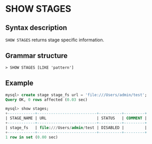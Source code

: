 # **SHOW STAGES**

## **Syntax description**

`SHOW STAGES` returns stage specific information.

## **Grammar structure**

```
> SHOW STAGES [LIKE 'pattern']
```

## **Example**

```sql
mysql> create stage stage_fs url = 'file:///Users/admin/test';
Query OK, 0 rows affected (0.03 sec)

mysql> show stages;
+------------+--------------------------+----------+---------+
| STAGE_NAME | URL                      | STATUS   | COMMENT |
+------------+--------------------------+----------+---------+
| stage_fs   | file:///Users/admin/test | DISABLED |         |
+------------+--------------------------+----------+---------+
1 row in set (0.00 sec)
```
